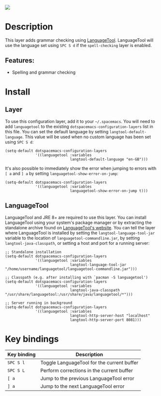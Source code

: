 ![](img/languagetool.png)

Description
===========

This layer adds grammar checking using
[LanguageTool](https://www.languagetool.org/). LanguageTool will use the
language set using `SPC S d` if the `spell-checking` layer is enabled.

Features:
---------

-   Spelling and grammar checking

Install
=======

Layer
-----

To use this configuration layer, add it to your `~/.spacemacs`. You will
need to add `languagetool` to the existing
`dotspacemacs-configuration-layers` list in this file. You can set the
default language by setting `langtool-default-language`. This value will
be used when no custom language has been set using `SPC S d`:

``` elisp
(setq-default dotspacemacs-configuration-layers
              '((languagetool :variables
                              langtool-default-language "en-GB")))
```

It's also possible to immediately show the error when jumping to errors
with `[
a` and `] a` by setting `languagetool-show-error-on-jump`:

``` elisp
(setq-default dotspacemacs-configuration-layers
              '((languagetool :variables
                              languagetool-show-error-on-jump t)))
```

LanguageTool
------------

LanguageTool and JRE 8+ are required to use this layer. You can install
LanguageTool using your system's package manager or by extracting the
standalone archive found on [LanguageTool's
website](https://www.languagetool.org/). You can tell the layer where
LanguageTool is installed by setting the `langtool-language-tool-jar`
variable to the location of `languagetool-commandline.jar`, by setting
`langtool-java-classpath`, or setting a host and port for a running
server:

``` elisp
;; Standalone installation
(setq-default dotspacemacs-configuration-layers
              '((languagetool :variables
                              langtool-language-tool-jar "/home/username/languagetool/languagetool-commandline.jar")))

;; Classpath (e.g. after installing with `pacman -S languagetool')
(setq-default dotspacemacs-configuration-layers
              '((languagetool :variables
                              langtool-java-classpath "/usr/share/languagetool:/usr/share/java/languagetool/*")))

;; Server running in background
(setq-default dotspacemacs-configuration-layers
              '((languagetool :variables
                              langtool-http-server-host "localhost"
                              langtool-http-server-port 8081)))
```

Key bindings
============

| Key binding | Description                                |
|-------------|--------------------------------------------|
| `SPC S l`   | Toggle LanguageTool for the current buffer |
| `SPC S L`   | Perform corrections in the current buffer  |
| `[ a`       | Jump to the previous LanguageTool error    |
| `] a`       | Jump to the next LanguageTool error        |

